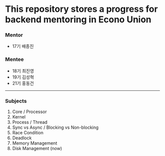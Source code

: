 # This repository stores a progress for backend mentoring in Econo Union

### Mentor

- 17기 배종진

### Mentee

- 18기 최진영
- 19기 김성혁
- 21기 홍동건

---
### Subjects

1. Core / Processor
2. Kernel
3. Process / Thread
4. Sync vs Async / Blocking vs Non-blocking
5. Race Condition
6. Deadlock
7. Memory Management  
8. Disk Management (now)
